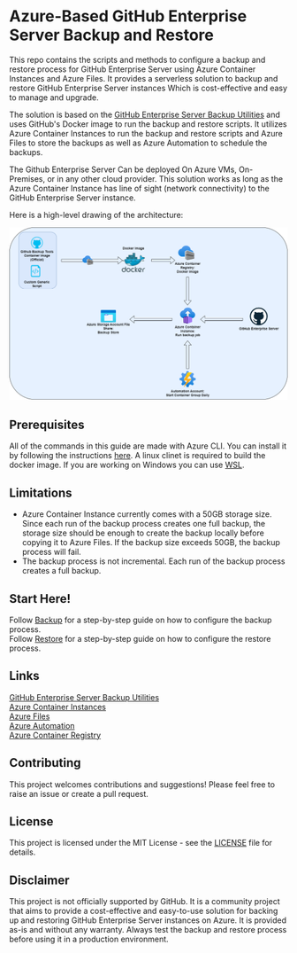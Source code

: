 # Azure-Based GitHub Enterprise Server Backup and Restore

This repo contains the scripts and methods to configure a backup and restore process for GitHub Enterprise Server using Azure Container Instances and Azure Files.
It provides a serverless solution to backup and restore GitHub Enterprise Server instances Which is cost-effective and easy to manage and upgrade.

The solution is based on the [GitHub Enterprise Server Backup Utilities](https://github.com/github/backup-utils) and uses GitHub's Docker image to run the backup and restore scripts. It utilizes Azure Container Instances to run the backup and restore scripts and Azure Files to store the backups as well as Azure Automation to schedule the backups.

The Github Enterprise Server Can be deployed On Azure VMs, On-Premises, or in any other cloud provider. This solution works as long as the Azure Container Instance has line of sight (network connectivity) to the GitHub Enterprise Server instance.

Here is a high-level drawing of the architecture:

![Architecture](./images/architecture.png)

## Prerequisites
All of the commands in this guide are made with Azure CLI. You can install it by following the instructions [here](https://docs.microsoft.com/en-us/cli/azure/install-azure-cli).
A linux clinet is required to build the docker image. If you are working on Windows you can use [WSL](https://docs.microsoft.com/en-us/windows/wsl/install).

## Limitations
- Azure Container Instance currently comes with a 50GB storage size. Since each run of the backup process creates one full backup, the storage size should be enough to create the backup locally before copying it to Azure Files. If the backup size exceeds 50GB, the backup process will fail.
- The backup process is not incremental. Each run of the backup process creates a full backup.

## Start Here!
Follow [Backup](./Backup/README.md) for a step-by-step guide on how to configure the backup process.  
Follow [Restore](./Restore/README.md) for a step-by-step guide on how to configure the restore process.

## Links
[GitHub Enterprise Server Backup Utilities](https://github.com/github/backup-utils)  
[Azure Container Instances](https://learn.microsoft.com/en-us/azure/container-instances/)  
[Azure Files](https://learn.microsoft.com/en-us/azure/storage/files/)  
[Azure Automation](https://learn.microsoft.com/en-us/azure/automation/)  
[Azure Container Registry](https://learn.microsoft.com/en-us/azure/container-registry/)  


## Contributing
This project welcomes contributions and suggestions! Please feel free to raise an issue or create a pull request.

## License
This project is licensed under the MIT License - see the [LICENSE](./LICENSE) file for details.

## Disclaimer
This project is not officially supported by GitHub. It is a community project that aims to provide a cost-effective and easy-to-use solution for backing up and restoring GitHub Enterprise Server instances on Azure. It is provided as-is and without any warranty. Always test the backup and restore process before using it in a production environment.